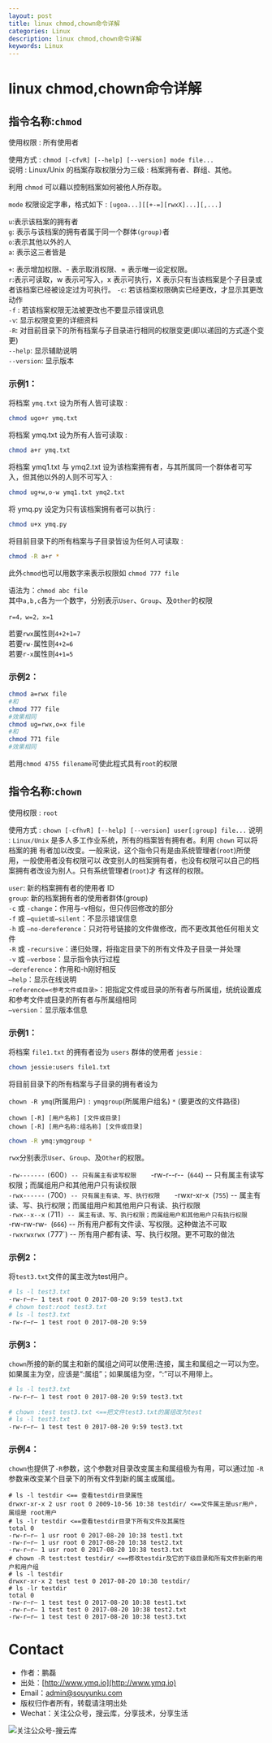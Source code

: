 ```yaml
---
layout: post
title: linux chmod,chown命令详解
categories: Linux
description: linux chmod,chown命令详解
keywords: Linux
---
```


# linux chmod,chown命令详解

## 指令名称:`chmod` 
  
使用权限 : 所有使用者 
  
使用方式 : `chmod [-cfvR] [--help] [--version] mode file...`  
说明 : Linux/Unix 的档案存取权限分为三级 : 档案拥有者、群组、其他。

利用 `chmod` 可以藉以控制档案如何被他人所存取。  

`mode` 权限设定字串，格式如下 : `[ugoa...][[+-=][rwxX]...][,...]`  

`u`:表示该档案的拥有者  
`g`: 表示与该档案的拥有者属于同一个群体`(group)`者  
`o`:表示其他以外的人  
`a`: 表示这三者皆是  

`+`: 表示增加权限、- 表示取消权限、= 表示唯一设定权限。   
`r`:表示可读取，w 表示可写入，x 表示可执行，X 表示只有当该档案是个子目录或者该档案已经被设定过为可执行。 
`-c`: 若该档案权限确实已经更改，才显示其更改动作   
`-f` : 若该档案权限无法被更改也不要显示错误讯息   
`-v`: 显示权限变更的详细资料   
`-R`: 对目前目录下的所有档案与子目录进行相同的权限变更(即以递回的方式逐个变更)   
`--help`: 显示辅助说明   
`--version`: 显示版本  

### 示例1： 

将档案 `ymq.txt` 设为所有人皆可读取 :  

```sh
chmod ugo+r ymq.txt   
```

将档案 ymq.txt 设为所有人皆可读取 :

```sh
chmod a+r ymq.txt   
```

将档案 ymq1.txt 与 ymq2.txt 设为该档案拥有者，与其所属同一个群体者可写入，但其他以外的人则不可写入 :  

```sh
chmod ug+w,o-w ymq1.txt ymq2.txt  
```

将 ymq.py 设定为只有该档案拥有者可以执行 :  

```sh
chmod u+x ymq.py   
```

将目前目录下的所有档案与子目录皆设为任何人可读取 :  

```sh
chmod -R a+r *   
```

此外`chmod`也可以用数字来表示权限如 `chmod 777 file`   

语法为：`chmod abc file`   
其中`a,b,c`各为一个数字，分别表示`User`、`Group`、及`Other`的权限  

`r=4，w=2，x=1`   

若要`rwx`属性则`4+2+1=7`  
若要`rw-`属性则`4+2=6`   
若要`r-x`属性则`4+1=5`  


### 示例2：

```sh
chmod a=rwx file
#和
chmod 777 file  
#效果相同
chmod ug=rwx,o=x file
#和
chmod 771 file
#效果相同
```

若用`chmod 4755 filename`可使此程式具有`root`的权限

## 指令名称:`chown` 

使用权限 : `root`

使用方式 : `chown [-cfhvR] [--help] [--version] user[:group] file...` 
说明 : `Linux/Unix` 是多人多工作业系统，所有的档案皆有拥有者。利用 `chown` 可以将档案的拥
有者加以改变。一般来说，这个指令只有是由系统管理者(`root`)所使用，一般使用者没有权限可以
改变别人的档案拥有者，也没有权限可以自己的档案拥有者改设为别人。只有系统管理者(`root`)才
有这样的权限。

`user`: 新的档案拥有者的使用者 ID  
`group`: 新的档案拥有者的使用者群体(group)  
`-c` 或 `-change`：作用与-v相似，但只传回修改的部分   
`-f` 或 `–quiet或–silent`：不显示错误信息   
`-h` 或 `–no-dereference`：只对符号链接的文件做修改，而不更改其他任何相关文件   
`-R` 或 `-recursive`：递归处理，将指定目录下的所有文件及子目录一并处理   
`-v` 或 `–verbose`：显示指令执行过程   
`–dereference`：作用和-h刚好相反   
`–help`：显示在线说明   
`–reference=<参考文件或目录>`：把指定文件或目录的所有者与所属组，统统设置成和参考文件或目录的所有者与所属组相同   
`–version`：显示版本信息  


### 示例1：
 
将档案 `file1.txt` 的拥有者设为 `users` 群体的使用者 `jessie` :  

```sh
chown jessie:users file1.txt   
```

将目前目录下的所有档案与子目录的拥有者设为

`chown -R ymq`(所属用户) `:` `ymqgroup`(所属用户组名) `*` (要更改的文件路径)

`chown [-R] [用户名称] [文件或目录]`  
`chown [-R] [用户名称:组名称] [文件或目录]`  

```sh
chown -R ymq:ymqgroup *   
```

`rwx`分别表示`User`、`Group`、及`Other`的权限。 

`-rw-------` `(`600`) -- 只有属主有读写权限   
`-rw-r--r--` `(`644`) -- 只有属主有读写权限；而属组用户和其他用户只有读权限   
`-rwx------` `(`700`) -- 只有属主有读、写、执行权限   
`-rwxr-xr-x` `(`755`) -- 属主有读、写、执行权限；而属组用户和其他用户只有读、执行权限   
`-rwx--x--x` `(`711`) -- 属主有读、写、执行权限；而属组用户和其他用户只有执行权限    
`-rw-rw-rw-` `(`666`) -- 所有用户都有文件读、写权限。这种做法不可取    
`-rwxrwxrwx` `(`777`) -- 所有用户都有读、写、执行权限。更不可取的做法   


### 示例2：

将`test3.txt`文件的属主改为test用户。

```sh
# ls -l test3.txt  
-rw-r–r– 1 test root 0 2017-08-20 9:59 test3.txt  
# chown test:root test3.txt  
# ls -l test3.txt  
-rw-r–r– 1 test root 0 2017-08-20 9:59  
```

### 示例3：

`chown`所接的新的属主和新的属组之间可以使用:连接，属主和属组之一可以为空。如果属主为空，应该是“:属组”；如果属组为空，“:”可以不用带上。

```sh
# ls -l test3.txt  
-rw-r–r– 1 test root 0 2017-08-20 9:59 test3.txt  
  
# chown :test test3.txt <==把文件test3.txt的属组改为test  
# ls -l test3.txt  
-rw-r–r– 1 test test 0 2017-08-20 9:59 test3.txt  
```


### 示例4：

`chown`也提供了`-R`参数，这个参数对目录改变属主和属组极为有用，可以通过加 `-R`参数来改变某个目录下的所有文件到新的属主或属组。 

```
# ls -l testdir <== 查看testdir目录属性  
drwxr-xr-x 2 usr root 0 2009-10-56 10:38 testdir/ <==文件属主是usr用户，属组是 root用户  
# ls -lr testdir <==查看testdir目录下所有文件及其属性  
total 0  
-rw-r–r– 1 usr root 0 2017-08-20 10:38 test1.txt  
-rw-r–r– 1 usr root 0 2017-08-20 10:38 test2.txt  
-rw-r–r– 1 usr root 0 2017-08-20 10:38 test3.txt  
# chown -R test:test testdir/ <==修改testdir及它的下级目录和所有文件到新的用户和用户组  
# ls -l testdir  
drwxr-xr-x 2 test test 0 2017-08-20 10:38 testdir/  
# ls -lr testdir  
total 0  
-rw-r–r– 1 test test 0 2017-08-20 10:38 test1.txt  
-rw-r–r– 1 test test 0 2017-08-20 10:38 test2.txt  
-rw-r–r– 1 test test 0 2017-08-20 10:38 test3.txt  
```


# Contact

 - 作者：鹏磊  
 - 出处：[http://www.ymq.io](http://www.ymq.io)  
 - Email：[admin@souyunku.com](admin@souyunku.com)
 - 版权归作者所有，转载请注明出处
 - Wechat：关注公众号，搜云库，分享技术，分享生活
 
![关注公众号-搜云库](http://www.ymq.io/images/souyunku.png "搜云库")